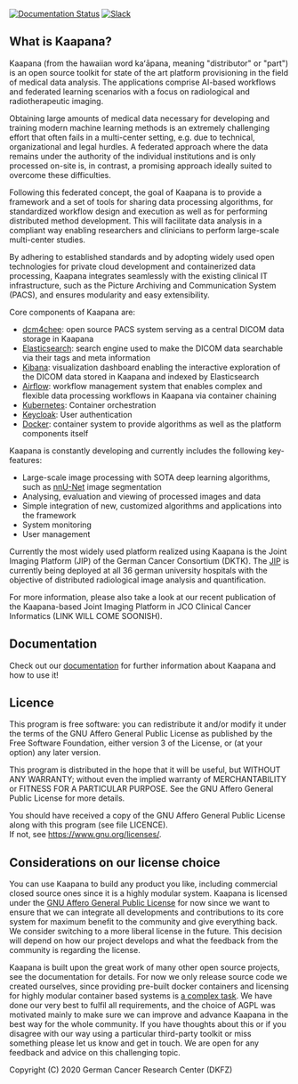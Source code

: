 [![Documentation Status](https://readthedocs.org/projects/kaapana/badge/?version=release-0.1.0)](https://kaapana.readthedocs.io/en/release-0.1.0/?badge=release-0.1.0)
[![Slack](https://join.slack.com/t/kaapana/shared_invite/zt-hilvek0w-ucabihas~jn9PDAM0O3gVQ/)](https://img.shields.io/badge/chat-slack-red)

## What is Kaapana?

Kaapana (from the hawaiian word kaʻāpana, meaning "distributor" or "part") is an open source toolkit for state of the art platform provisioning in the field of medical data analysis. The applications comprise  AI-based workflows and federated learning scenarios with a focus on radiological and radiotherapeutic imaging. 

Obtaining large amounts of medical data necessary for developing and training modern machine learning methods is an extremely challenging effort that often fails in a multi-center setting, e.g. due to technical, organizational and legal hurdles. A federated approach where the data remains under the authority of  the individual institutions and is only processed on-site is, in contrast, a promising approach ideally suited to overcome these difficulties.

Following this federated concept, the goal of Kaapana is to provide a framework and a set of tools for sharing data processing algorithms, for standardized workflow design and execution as well as for performing distributed method development. This will facilitate  data analysis in a compliant way enabling researchers and clinicians to perform large-scale multi-center studies.

By adhering to established standards and by adopting widely used open technologies for private cloud development and containerized data processing, Kaapana integrates seamlessly with the existing clinical IT infrastructure, such as the Picture Archiving and Communication System (PACS), and ensures modularity and easy extensibility.

Core components of Kaapana are:
* [dcm4chee](https://www.dcm4che.org/): open source PACS system serving as a central DICOM data storage in Kaapana
* [Elasticsearch](https://www.elastic.co/de/elasticsearch/): search engine used to make the DICOM data searchable via their tags and meta information
* [Kibana](https://www.elastic.co/de/kibana/): visualization dashboard enabling the interactive exploration of the DICOM data stored in Kaapana and indexed by Elasticsearch
* [Airflow](https://airflow.apache.org/): workflow management system that enables complex and flexible data processing workflows in Kaapana via container chaining
* [Kubernetes](https://kubernetes.io/): Container orchestration
* [Keycloak](https://www.keycloak.org/): User authentication
* [Docker](https://www.docker.com/): container system to provide algorithms as well as the platform components itself

Kaapana is constantly developing and currently includes the following key-features:
* Large-scale image processing with SOTA deep learning algorithms, such as [nnU-Net](https://github.com/MIC-DKFZ/nnunet) image segmentation
* Analysing, evaluation and viewing of processed images and data
* Simple integration of new, customized algorithms and applications into the framework
* System monitoring
* User management

Currently the most widely used platform realized using Kaapana is the Joint Imaging Platform (JIP) of the German Cancer Consortium (DKTK). The [JIP](https://jip.dktk.dkfz.de/jiphomepage/) is currently being deployed at all 36 german university hospitals with the objective of distributed radiological image analysis and quantification.

For more information, please also take a look at our recent publication of the Kaapana-based Joint Imaging Platform in JCO Clinical Cancer Informatics (LINK WILL COME SOONISH).

## Documentation

Check out our [documentation](https://kaapana.readthedocs.io/en/latest/) for further information about Kaapana and how to use it!

## Licence

This program is free software: you can redistribute it and/or modify
it under the terms of the GNU Affero General Public License as published
by the Free Software Foundation, either version 3 of the License, or
(at your option) any later version.

This program is distributed in the hope that it will be useful,
but WITHOUT ANY WARRANTY; without even the implied warranty of
MERCHANTABILITY or FITNESS FOR A PARTICULAR PURPOSE.  See the
GNU Affero General Public License for more details.

You should have received a copy of the GNU Affero General Public License
along with this program (see file LICENCE).  
If not, see <https://www.gnu.org/licenses/>.

## Considerations on our license choice

You can use Kaapana to build any product you like, including commercial closed source ones since it is a highly modular system. Kaapana is licensed under the [GNU Affero General Public License](https://www.gnu.org/licenses/agpl-3.0.en.html) for now since we want to ensure that we can integrate all developments and contributions to its core system for maximum benefit to the community and give everything back. We consider switching to a more liberal license in the future. This decision will depend on how our project develops and what the feedback from the community is regarding the license. 

Kaapana is built upon the great work of many other open source projects, see the documentation for details. For now we only release source code we created ourselves, since providing pre-built docker containers and licensing for highly modular container based systems is [a complex task](https://www.linuxfoundation.org/blog/2020/04/docker-containers-what-are-the-open-source-licensing-considerations/). We have done our very best to fulfil all requirements, and the choice of AGPL was motivated mainly to make sure we can improve and advance Kaapana in the best way for the whole community. If you have thoughts about this or if you disagree with our way using a particular third-party toolkit or miss something please let us know and get in touch. We are open for any feedback and advice on this challenging topic.

Copyright (C) 2020  German Cancer Research Center (DKFZ)
